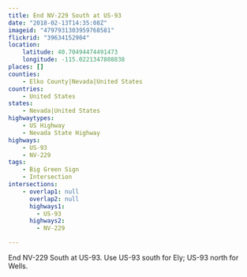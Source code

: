 ```yaml
---
title: End NV-229 South at US-93
date: "2018-02-13T14:35:08Z"
imageid: "4797931303959768581"
flickrid: "39634152904"
location:
    latitude: 40.70494474491473
    longitude: -115.0221347808838
places: []
counties:
    - Elko County|Nevada|United States
countries:
    - United States
states:
    - Nevada|United States
highwaytypes:
    - US Highway
    - Nevada State Highway
highways:
    - US-93
    - NV-229
tags:
    - Big Green Sign
    - Intersection
intersections:
    - overlap1: null
      overlap2: null
      highways1:
        - US-93
      highways2:
        - NV-229

---
```

End NV-229 South at US-93.  Use US-93 south for Ely; US-93 north for Wells.
